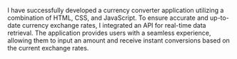 I have successfully developed a currency converter application utilizing a combination of HTML, CSS, and JavaScript. To ensure accurate and up-to-date currency exchange rates, I integrated an API for real-time data retrieval. The application provides users with a seamless experience, allowing them to input an amount and receive instant conversions based on the current exchange rates.
